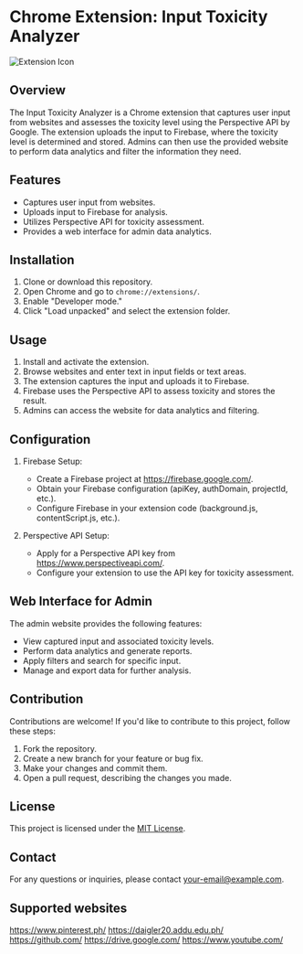 # Chrome Extension: Input Toxicity Analyzer

![Extension Icon](/path/to/icon.png)

## Overview

The Input Toxicity Analyzer is a Chrome extension that captures user input from websites and assesses the toxicity level using the Perspective API by Google. The extension uploads the input to Firebase, where the toxicity level is determined and stored. Admins can then use the provided website to perform data analytics and filter the information they need.

## Features

- Captures user input from websites.
- Uploads input to Firebase for analysis.
- Utilizes Perspective API for toxicity assessment.
- Provides a web interface for admin data analytics.

## Installation

1. Clone or download this repository.
2. Open Chrome and go to `chrome://extensions/`.
3. Enable "Developer mode."
4. Click "Load unpacked" and select the extension folder.

## Usage

1. Install and activate the extension.
2. Browse websites and enter text in input fields or text areas.
3. The extension captures the input and uploads it to Firebase.
4. Firebase uses the Perspective API to assess toxicity and stores the result.
5. Admins can access the website for data analytics and filtering.

## Configuration

1. Firebase Setup:
   - Create a Firebase project at https://firebase.google.com/.
   - Obtain your Firebase configuration (apiKey, authDomain, projectId, etc.).
   - Configure Firebase in your extension code (background.js, contentScript.js, etc.).

2. Perspective API Setup:
   - Apply for a Perspective API key from https://www.perspectiveapi.com/.
   - Configure your extension to use the API key for toxicity assessment.

## Web Interface for Admin

The admin website provides the following features:
- View captured input and associated toxicity levels.
- Perform data analytics and generate reports.
- Apply filters and search for specific input.
- Manage and export data for further analysis.

## Contribution

Contributions are welcome! If you'd like to contribute to this project, follow these steps:

1. Fork the repository.
2. Create a new branch for your feature or bug fix.
3. Make your changes and commit them.
4. Open a pull request, describing the changes you made.

## License

This project is licensed under the [MIT License](LICENSE).

## Contact

For any questions or inquiries, please contact [your-email@example.com](mailto:your-email@example.com).



## Supported websites

https://www.pinterest.ph/
https://daigler20.addu.edu.ph/
https://github.com/
https://drive.google.com/
https://www.youtube.com/
